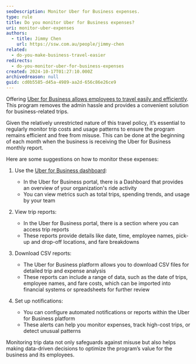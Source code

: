 ```yaml
---
seoDescription: Monitor Uber for Business expenses.
type: rule
title: Do you monitor Uber for Business expenses?
uri: monitor-uber-expenses
authors:
  - title: Jimmy Chen
    url: https://ssw.com.au/people/jimmy-chen
related:
  - do-you-make-business-travel-easier
redirects:
  - do-you-monitor-uber-for-business-expenses
created: 2024-10-17T01:27:10.000Z
archivedreason: null
guid: cd0b5585-d45a-4989-aa2d-656c86e26ce9
---
```


Offering [Uber for Business allows employees to travel easily and efficiently](/do-you-make-business-travel-easier). This program removes the admin hassle and provides a convenient solution for business-related trips. 

Given the relatively unrestricted nature of this travel policy, it’s essential to regularly monitor trip costs and usage patterns to ensure the program remains efficient and free from misuse.  This can be done at the beginning of each month when the business is receiving the Uber for Business monthly report.

<!--endintro-->

Here are some suggestions on how to monitor these expenses:

1. Use the [Uber for Business dashboard](https://www.uber.com/au/en/business/products/business-hub):

   - In the Uber for Business portal, there is a Dashboard that provides an overview of your organization's ride activity
   - You can view metrics such as total trips, spending trends, and usage by your team

2. View trip reports:

   - In the Uber for Business portal, there is a section where you can access trip reports
   - These reports provide details like date, time, employee names, pick-up and drop-off locations, and fare breakdowns

3. Download CSV reports:
   - The Uber for Business platform allows you to download CSV files for detailed trip and expense analysis
   - These reports can include a range of data, such as the date of trips, employee names, and fare costs, which can be imported into financial systems or spreadsheets for further review

4. Set up notifications:
   - You can configure automated notifications or reports within the Uber for Business platform
   - These alerts can help you monitor expenses, track high-cost trips, or detect unusual patterns

Monitoring trip data not only safeguards against misuse but also helps making data-driven decisions to optimize the program’s value for the business and its employees.

